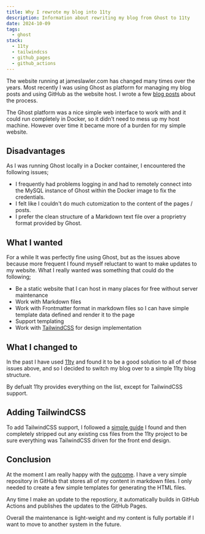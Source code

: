 ```yaml
---
title: Why I rewrote my blog into 11ty
description: Information about rewriting my blog from Ghost to 11ty
date: 2024-10-09
tags:
  - ghost
stack:
  - 11ty
  - tailwindcss
  - github_pages
  - github_actions
---
```


The website running at jameslawler.com has changed many times over the years. Most recently I was using Ghost as platform for managing my blog posts and using GitHub as the website host. I wrote a few [blog posts](/tags/ghost) about the process.

The Ghost platform was a nice simple web interface to work with and it could run completely in Docker, so it didn't need to mess up my host machine. However over time it became more of a burden for my simple website.

## Disadvantages

As I was running Ghost locally in a Docker container, I encountered the following issues;

- I frequently had problems logging in and had to remotely connect into the MySQL instance of Ghost within the Docker image to fix the credentials.
- I felt like I couldn't do much cutomization to the content of the pages / posts.
- I prefer the clean structure of a Markdown text file over a proprietry format provided by Ghost.

## What I wanted

For a while It was perfectly fine using Ghost, but as the issues above because more frequent I found myself reluctant to want to make updates to my website. What I really wanted was something that could do the following;

- Be a static website that I can host in many places for free without server maintenance
- Work with Markdown files
- Work with Frontmatter format in markdown files so I can have simple template data defined and render it to the page
- Support templating
- Work with [TailwindCSS](https://tailwindcss.com/) for design implementation

## What I changed to

In the past I have used [11ty](https://www.11ty.dev/) and found it to be a good solution to all of those issues above, and so I decided to switch my blog over to a simple 11ty blog structure.

By defualt 11ty provides everything on the list, except for TailwindCSS support.

## Adding TailwindCSS

To add TailwindCSS support, I followed a [simple guide](https://dev.to/psypher1/lets-learn-11ty-part-7-adding-tailwind-5cdh) I found and then completely stripped out any existing css files from the 11ty project to be sure everything was TailwindCSS driven for the front end design.

## Conclusion

At the moment I am really happy with the [outcome](https://github.com/jameslawler/jameslawler-blog). I have a very simple repository in GitHub that stores all of my content in markdown files. I only needed to create a few simple templates for generating the HTML files.

Any time I make an update to the repostiory, it automatically builds in GitHub Actions and publishes the updates to the GitHub Pages.

Overall the maintenance is light-weight and my content is fully portable if I want to move to another system in the future.
